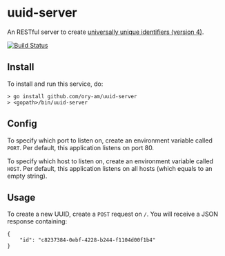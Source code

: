 # uuid-server

An RESTful server to create [universally unique identifiers (version 4)](https://en.wikipedia.org/wiki/Universally_unique_identifier#Version_4_.28random.29).

[![Build Status](https://travis-ci.org/ory-am/uuid-server.svg)](https://travis-ci.org/ory-am/uuid-server)

## Install

To install and run this service, do:

```
> go install github.com/ory-am/uuid-server
> <gopath>/bin/uuid-server
```

## Config

To specify which port to listen on, create an environment variable called `PORT`. Per default, this application
listens on port 80.

To specify which host to listen on, create an environment variable called `HOST`. Per default, this application
listens on all hosts (which equals to an empty string).

## Usage

To create a new UUID, create a `POST` request on `/`.
You will receive a JSON response containing:

```
{
    "id": "c8237384-0ebf-4228-b244-f1104d00f1b4"
}
```
